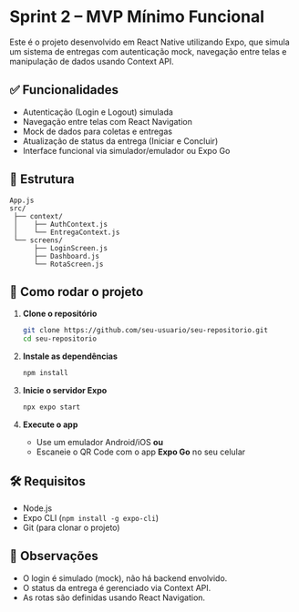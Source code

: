 # Sprint 2 – MVP Mínimo Funcional

Este é o projeto desenvolvido em React Native utilizando Expo, que simula um sistema de entregas com autenticação mock, navegação entre telas e manipulação de dados usando Context API.

## ✅ Funcionalidades

- Autenticação (Login e Logout) simulada
- Navegação entre telas com React Navigation
- Mock de dados para coletas e entregas
- Atualização de status da entrega (Iniciar e Concluir)
- Interface funcional via simulador/emulador ou Expo Go

## 📁 Estrutura

```
App.js
src/
 ├── context/
 │    ├── AuthContext.js
 │    └── EntregaContext.js
 └── screens/
      ├── LoginScreen.js
      ├── Dashboard.js
      └── RotaScreen.js
```

## 🚀 Como rodar o projeto

1. **Clone o repositório**
   ```bash
   git clone https://github.com/seu-usuario/seu-repositorio.git
   cd seu-repositorio
   ```

2. **Instale as dependências**
   ```bash
   npm install
   ```

3. **Inicie o servidor Expo**
   ```bash
   npx expo start
   ```

4. **Execute o app**
   - Use um emulador Android/iOS **ou**
   - Escaneie o QR Code com o app **Expo Go** no seu celular

## 🛠️ Requisitos

- Node.js
- Expo CLI (`npm install -g expo-cli`)
- Git (para clonar o projeto)

## 📌 Observações

- O login é simulado (mock), não há backend envolvido.
- O status da entrega é gerenciado via Context API.
- As rotas são definidas usando React Navigation.
